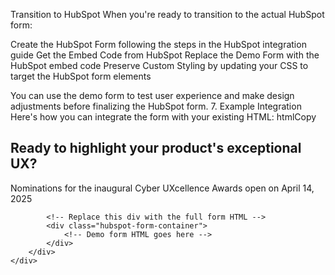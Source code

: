 Transition to HubSpot
When you're ready to transition to the actual HubSpot form:

Create the HubSpot Form following the steps in the HubSpot integration guide
Get the Embed Code from HubSpot
Replace the Demo Form with the HubSpot embed code
Preserve Custom Styling by updating your CSS to target the HubSpot form elements

You can use the demo form to test user experience and make design adjustments before finalizing the HubSpot form.
7. Example Integration
Here's how you can integrate the form with your existing HTML:
htmlCopy<!-- In your index.html -->
<section id="nominate" class="cta section-padding">
    <div class="container">
        <div class="cta-content" data-aos="fade-up">
            <h2>Ready to highlight your product's exceptional UX?</h2>
            <p>Nominations for the inaugural Cyber UXcellence Awards open on April 14, 2025</p>
            
            <!-- Replace this div with the full form HTML -->
            <div class="hubspot-form-container">
                <!-- Demo form HTML goes here -->
            </div>
        </div>
    </div>
</section>

